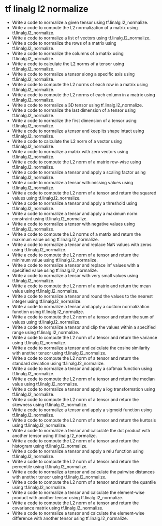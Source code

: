 # tf linalg l2 normalize

- Write a code to normalize a given tensor using tf.linalg.l2_normalize.
- Write a code to compute the L2 normalization of a matrix using tf.linalg.l2_normalize.
- Write a code to normalize a list of vectors using tf.linalg.l2_normalize.
- Write a code to normalize the rows of a matrix using tf.linalg.l2_normalize.
- Write a code to normalize the columns of a matrix using tf.linalg.l2_normalize.
- Write a code to calculate the L2 norms of a tensor using tf.linalg.l2_normalize.
- Write a code to normalize a tensor along a specific axis using tf.linalg.l2_normalize.
- Write a code to compute the L2 norms of each row in a matrix using tf.linalg.l2_normalize.
- Write a code to compute the L2 norms of each column in a matrix using tf.linalg.l2_normalize.
- Write a code to normalize a 3D tensor using tf.linalg.l2_normalize.
- Write a code to normalize the last dimension of a tensor using tf.linalg.l2_normalize.
- Write a code to normalize the first dimension of a tensor using tf.linalg.l2_normalize.
- Write a code to normalize a tensor and keep its shape intact using tf.linalg.l2_normalize.
- Write a code to calculate the L2 norm of a vector using tf.linalg.l2_normalize.
- Write a code to normalize a matrix with zero vectors using tf.linalg.l2_normalize.
- Write a code to compute the L2 norm of a matrix row-wise using tf.linalg.l2_normalize.
- Write a code to normalize a tensor and apply a scaling factor using tf.linalg.l2_normalize.
- Write a code to normalize a tensor with missing values using tf.linalg.l2_normalize.
- Write a code to compute the L2 norm of a tensor and return the squared values using tf.linalg.l2_normalize.
- Write a code to normalize a tensor and apply a threshold using tf.linalg.l2_normalize.
- Write a code to normalize a tensor and apply a maximum norm constraint using tf.linalg.l2_normalize.
- Write a code to normalize a tensor with negative values using tf.linalg.l2_normalize.
- Write a code to compute the L2 norms of a matrix and return the maximum value using tf.linalg.l2_normalize.
- Write a code to normalize a tensor and replace NaN values with zeros using tf.linalg.l2_normalize.
- Write a code to compute the L2 norm of a tensor and return the minimum value using tf.linalg.l2_normalize.
- Write a code to normalize a tensor and replace inf values with a specified value using tf.linalg.l2_normalize.
- Write a code to normalize a tensor with very small values using tf.linalg.l2_normalize.
- Write a code to compute the L2 norm of a matrix and return the mean value using tf.linalg.l2_normalize.
- Write a code to normalize a tensor and round the values to the nearest integer using tf.linalg.l2_normalize.
- Write a code to normalize a tensor and apply a custom normalization function using tf.linalg.l2_normalize.
- Write a code to compute the L2 norm of a tensor and return the sum of values using tf.linalg.l2_normalize.
- Write a code to normalize a tensor and clip the values within a specified range using tf.linalg.l2_normalize.
- Write a code to compute the L2 norm of a tensor and return the variance using tf.linalg.l2_normalize.
- Write a code to normalize a tensor and calculate the cosine similarity with another tensor using tf.linalg.l2_normalize.
- Write a code to compute the L2 norm of a tensor and return the standard deviation using tf.linalg.l2_normalize.
- Write a code to normalize a tensor and apply a softmax function using tf.linalg.l2_normalize.
- Write a code to compute the L2 norm of a tensor and return the median value using tf.linalg.l2_normalize.
- Write a code to normalize a tensor and apply a log transformation using tf.linalg.l2_normalize.
- Write a code to compute the L2 norm of a tensor and return the skewness using tf.linalg.l2_normalize.
- Write a code to normalize a tensor and apply a sigmoid function using tf.linalg.l2_normalize.
- Write a code to compute the L2 norm of a tensor and return the kurtosis using tf.linalg.l2_normalize.
- Write a code to normalize a tensor and calculate the dot product with another tensor using tf.linalg.l2_normalize.
- Write a code to compute the L2 norm of a tensor and return the histogram using tf.linalg.l2_normalize.
- Write a code to normalize a tensor and apply a relu function using tf.linalg.l2_normalize.
- Write a code to compute the L2 norm of a tensor and return the percentile using tf.linalg.l2_normalize.
- Write a code to normalize a tensor and calculate the pairwise distances with another tensor using tf.linalg.l2_normalize.
- Write a code to compute the L2 norm of a tensor and return the quantile using tf.linalg.l2_normalize.
- Write a code to normalize a tensor and calculate the element-wise product with another tensor using tf.linalg.l2_normalize.
- Write a code to compute the L2 norm of a tensor and return the covariance matrix using tf.linalg.l2_normalize.
- Write a code to normalize a tensor and calculate the element-wise difference with another tensor using tf.linalg.l2_normalize.